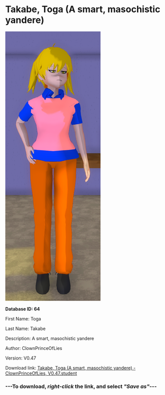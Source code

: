 # Takabe, Toga (A smart, masochistic yandere)

<img src="https://raw.githubusercontent.com/Arbiter1223/Daigaku-Gurashi-Custom-Students/master/Students/Files/Takabe%2C%20Toga%20(A%20smart%2C%20masochistic%20yandere).png" title="Takabe, Toga (A smart, masochistic yandere) - ClownPrinceOfLies, V0.47">

**Database ID: 64**

First Name: Toga

Last Name: Takabe

Description: A smart, masochistic yandere

Author: ClownPrinceOfLies

Version: V0.47

Download link: <a href="https://raw.githubusercontent.com/Arbiter1223/Daigaku-Gurashi-Custom-Students/master/Students/Files/Takabe%2C%20Toga%20(A%20smart%2C%20masochistic%20yandere)%20-%20ClownPrinceOfLies%2C%20V0.47.student">Takabe, Toga (A smart, masochistic yandere) - ClownPrinceOfLies, V0.47.student</a>

### ---**To download, _right-click_ the link, and select _"Save as"_**---
